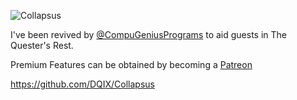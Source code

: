 ![Collapsus](https://cdn.discordapp.com/emojis/856330729528361000.png)

I've been revived by [@CompuGeniusPrograms](https://github.com/CompuGenius-Programs) to aid guests in The Quester's Rest.

Premium Features can be obtained by becoming a [Patreon](https://patreon.com/compugeniusprograms)

https://github.com/DQIX/Collapsus
